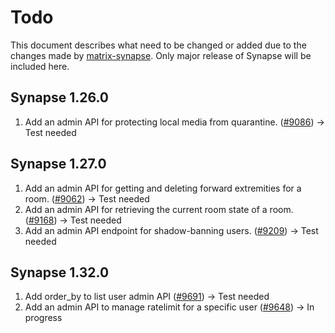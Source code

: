 # Todo
This document describes what need to be changed or added due to the changes made by [matrix-synapse](https://github.com/matrix-org/synapse/releases). Only major release of Synapse will be included here.
## Synapse 1.26.0
1. Add an admin API for protecting local media from quarantine. ([#9086](https://github.com/matrix-org/synapse/pull/9086)) -> Test needed
## Synapse 1.27.0
1. Add an admin API for getting and deleting forward extremities for a room. ([#9062](https://github.com/matrix-org/synapse/pull/9062)) -> Test needed
2. Add an admin API for retrieving the current room state of a room. ([#9168](https://github.com/matrix-org/synapse/pull/9168)) -> Test needed
3. Add an admin API endpoint for shadow-banning users. ([#9209](https://github.com/matrix-org/synapse/pull/9209)) -> Test needed
## Synapse 1.32.0
1. Add order_by to list user admin API ([#9691](https://github.com/matrix-org/synapse/pull/9691)) -> Test needed
2. Add an admin API to manage ratelimit for a specific user ([#9648](https://github.com/matrix-org/synapse/pull/9648)) -> In progress
